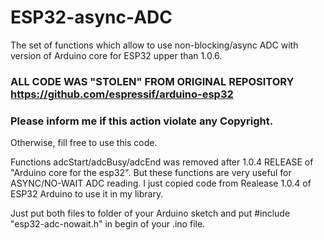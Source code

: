 # ESP32-async-ADC
The set of functions which allow to use non-blocking/async ADC with version of Arduino core for ESP32 upper than 1.0.6.

### ALL CODE WAS "STOLEN" FROM ORIGINAL REPOSITORY https://github.com/espressif/arduino-esp32
### Please inform me if this action violate any Copyright.
 
 Otherwise, fill free to use this code.
  
 Functions adcStart/adcBusy/adcEnd was removed after 1.0.4 RELEASE of "Arduino core for the esp32".
 But these functions are very useful for ASYNC/NO-WAIT ADC reading.
 I just copied code from Realease 1.0.4 of ESP32 Arduino to use it in my library.
  
 Just put both files to folder of your Arduino sketch and put #include "esp32-adc-nowait.h" in begin of your .ino file.
 
